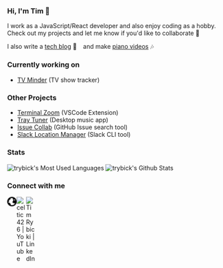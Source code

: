 ### Hi, I'm Tim 👋

I work as a JavaScript/React developer and also enjoy coding as a hobby. Check out my projects and let me know if you'd like to collaborate :rocket:

I also write a [tech blog](https://timr.dev/blog) :book: &ensp; and make [piano videos](https://youtube.com/celtic426) :notes:

### Currently working on
- [TV Minder](https://tv-minder.com/) (TV show tracker)

### Other Projects
- [Terminal Zoom](https://marketplace.visualstudio.com/items?itemName=trybick.terminal-zoom) (VSCode Extension)
- [Tray Tuner](https://traytuner.com/) (Desktop music app)
- [Issue Collab](https://issue-collab.dev/) (GitHub Issue search tool)
- [Slack Location Manager](https://www.npmjs.com/package/slack-location-manager) (Slack CLI tool)

### Stats

<img align="center" alt="trybick's Most Used Languages" src="https://github-readme-stats-two-nu.vercel.app/api/top-langs/?username=trybick&layout=compact" />
<img align="center" alt="trybick's Github Stats" src="https://github-readme-stats-two-nu.vercel.app/api?username=trybick&show_icons=true&hide_border=false&hide=stars&count_private=true" />
                                                                                                           
### Connect with me

[<img align="left" alt="timr.dev" width="22px" src="https://raw.githubusercontent.com/iconic/open-iconic/master/svg/globe.svg" />][website]
[<img align="left" alt="celtic426 | YouTube" width="22px" src="https://cdn.jsdelivr.net/npm/simple-icons@v3/icons/youtube.svg" />][youtube]
[<img align="left" alt="Tim Rybicki | LinkedIn" width="22px" src="https://cdn.jsdelivr.net/npm/simple-icons@v3/icons/linkedin.svg" />][linkedin]



<!-- Variables -->
[website]: https://timr.dev
[youtube]: https://youtube.com/celtic426
[linkedin]: https://www.linkedin.com/in/tim-rybicki/
